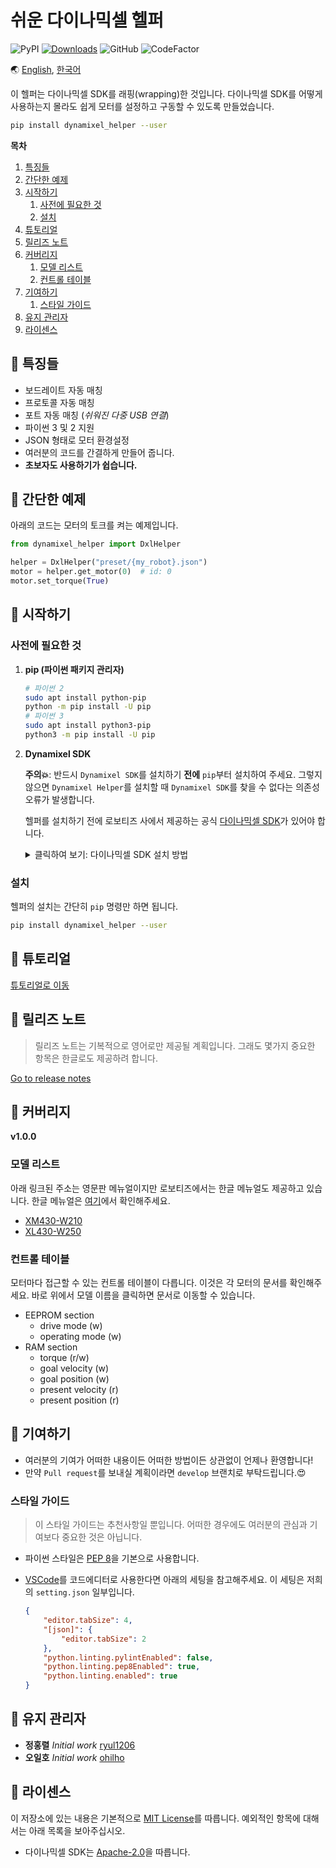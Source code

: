 # 쉬운 다이나믹셀 헬퍼

![PyPI](https://img.shields.io/pypi/v/dynamixel-helper.svg)
[![Downloads](https://pepy.tech/badge/dynamixel-helper)](https://pepy.tech/project/dynamixel-helper)
![GitHub](https://img.shields.io/github/license/ryul1206/easy-dynamixel-helper.svg)
![CodeFactor](https://www.codefactor.io/repository/github/ryul1206/easy-dynamixel-helper/badge/master)

🌏 [English](https://github.com/ryul1206/easy-dynamixel-helper/blob/master/README.md),
[한국어](https://github.com/ryul1206/easy-dynamixel-helper/blob/master/README.kr.md)

이 헬퍼는 다이나믹셀 SDK를 래핑(wrapping)한 것입니다. 다이나믹셀 SDK를 어떻게 사용하는지 몰라도 쉽게 모터를 설정하고 구동할 수 있도록 만들었습니다.

```bash
pip install dynamixel_helper --user
```

**목차**

1. [ 특징들](#-특징들)
1. [ 간단한 예제](#-간단한-예제)
1. [ 시작하기](#-시작하기)
    1. [사전에 필요한 것](#사전에-필요한-것)
    1. [설치](#설치)
1. [ 튜토리얼](#-튜토리얼)
1. [ 릴리즈 노트](#-릴리즈-노트)
1. [ 커버리지](#-커버리지)
    1. [모델 리스트](#모델-리스트)
    1. [컨트롤 테이블](#컨트롤-테이블)
1. [ 기여하기](#-기여하기)
    1. [스타일 가이드](#스타일-가이드)
1. [ 유지 관리자](#-유지-관리자)
1. [ 라이센스](#-라이센스)

## 💎 특징들

- 보드레이트 자동 매칭
- 프로토콜 자동 매칭
- 포트 자동 매칭 (*쉬워진 다중 USB 연결*)
- 파이썬 3 및 2 지원
- JSON 형태로 모터 환경설정
- 여러분의 코드를 간결하게 만들어 줍니다.
- **초보자도 사용하기가 쉽습니다.**

## 🐣 간단한 예제

아래의 코드는 모터의 토크를 켜는 예제입니다.

```python
from dynamixel_helper import DxlHelper

helper = DxlHelper("preset/{my_robot}.json")
motor = helper.get_motor(0)  # id: 0
motor.set_torque(True)
```

## 🚀 시작하기

### 사전에 필요한 것

1. **pip (파이썬 패키지 관리자)**

    ```bash
    # 파이썬 2
    sudo apt install python-pip
    python -m pip install -U pip
    # 파이썬 3
    sudo apt install python3-pip
    python3 -m pip install -U pip
    ```

2. **Dynamixel SDK**

    **주의💥**: 반드시 `Dynamixel SDK`를 설치하기 **전에** `pip`부터 설치하여 주세요. 그렇지 않으면 `Dynamixel Helper`를 설치할 때 `Dynamixel SDK`를 찾을 수 없다는 의존성 오류가 발생합니다.
    
    헬퍼를 설치하기 전에 로보티즈 사에서 제공하는 공식 [다이나믹셀 SDK](https://github.com/ROBOTIS-GIT/DynamixelSDK)가 있어야 합니다.

    <details><summary>클릭하여 보기: 다이나믹셀 SDK 설치 방법</summary>
    <p>

    1. 라이브러리를 설치할 공간에 공식 SDK 코드를 내려받습니다. 예를 들어, 저는 `~/lib` 폴더를 만들었습니다.

        ```bash
        git clone https://github.com/ROBOTIS-GIT/DynamixelSDK.git
        ```

    2. 방금 내려받은 SDK 폴더에서 `/DynamixelSDK/python` 위치로 이동합니다.

        ```bash
        cd ${여러분의_다운로드_경로}/DynamixelSDK/python
        ```

    3. `--user` 옵션과 함께 `setup.py`를 실행하면 SDK 설치가 끝납니다. 흔히 `sudo`라고 하는 관리자 권한은 추천하지 않습니다. 자세한 이유은 [이 글(한국어)](https://medium.com/@chullino/sudo-%EC%A0%88%EB%8C%80-%EC%93%B0%EC%A7%80-%EB%A7%88%EC%84%B8%EC%9A%94-8544aa3fb0e7)을 참고해 주세요.

        ```bash
        python setup.py install --user
        ```

    </p>
    </details>

### 설치

헬퍼의 설치는 간단히 `pip` 명령만 하면 됩니다.

```bash
pip install dynamixel_helper --user
```

## 🌱 튜토리얼

[튜토리얼로 이동](https://github.com/ryul1206/easy-dynamixel-helper/blob/master/tutorial/TUTORIAL.kr.md)

## 🚩 릴리즈 노트

> 릴리즈 노트는 기복적으로 영어로만 제공될 계획입니다. 그래도 몇가지 중요한 항목은 한글로도 제공하려 합니다.

[Go to release notes](https://github.com/ryul1206/easy-dynamixel-helper/blob/master/CHANGELOG.md#Release-Notes)

## 🔭 커버리지

**v1.0.0**

### 모델 리스트

아래 링크된 주소는 영문판 메뉴얼이지만 로보티즈에서는 한글 메뉴얼도 제공하고 있습니다. 한글 메뉴얼은 [여기](http://emanual.robotis.com/docs/kr/)에서 확인해주세요.

- [XM430-W210](http://emanual.robotis.com/docs/en/dxl/x/xm430-w210/#control-table-of-eeprom-area)
- [XL430-W250](http://emanual.robotis.com/docs/en/dxl/x/xl430-w250/#control-table-of-eeprom-area)

### 컨트롤 테이블

모터마다 접근할 수 있는 컨트롤 테이블이 다릅니다. 이것은 각 모터의 문서를 확인해주세요. 바로 위에서 모델 이름을 클릭하면 문서로 이동할 수 있습니다.

- EEPROM section
    - drive mode (w)
    - operating mode (w)
- RAM section
    - torque (r/w)
    - goal velocity (w)
    - goal position (w)
    - present velocity (r)
    - present position (r)

## 💌 기여하기

- 여러분의 기여가 어떠한 내용이든 어떠한 방법이든 상관없이 언제나 환영합니다!
- 만약 `Pull request`를 보내실 계획이라면 `develop` 브랜치로 부탁드립니다.😍
<!-- common -->

### 스타일 가이드

> 이 스타일 가이드는 추천사항일 뿐입니다. 어떠한 경우에도 여러분의 관심과 기여보다 중요한 것은 아닙니다.

- 파이썬 스타일은 [PEP 8](https://www.python.org/dev/peps/pep-0008/)을 기본으로 사용합니다.
- [VSCode](https://code.visualstudio.com/)를 코드에디터로 사용한다면 아래의 세팅을 참고해주세요. 이 세팅은 저희의 `setting.json` 일부입니다.

    ```json
    {
        "editor.tabSize": 4,
        "[json]": {
            "editor.tabSize": 2
        },
        "python.linting.pylintEnabled": false,
        "python.linting.pep8Enabled": true,
        "python.linting.enabled": true
    }
    ```

## 🔧 유지 관리자

- **정홍렬** _Initial work_ [ryul1206](https://github.com/ryul1206)
- **오일호** _Initial work_ [ohilho](https://github.com/ohilho)

## 📜 라이센스

이 저장소에 있는 내용은 기본적으로 [MIT License](https://github.com/ryul1206/easy-dynamixel-helper/blob/master/LICENSE)를 따릅니다. 예외적인 항목에 대해서는 아래 목록을 보아주십시오.

- 다이나믹셀 SDK는 [Apache-2.0](https://github.com/ROBOTIS-GIT/DynamixelSDK/blob/master/LICENSE)을 따릅니다.

